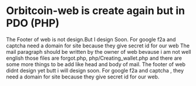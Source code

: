 # Orbitcoin-web is create again but in PDO (PHP)
The Footer of web is not design.But  I design Soon.
For google f2a and captcha need a domain for site because they give secret id for our web
The mail paragraph should be written by the owner of web bevause i am not well english 
those files are forgot.php, php/Creating_wallet.php
and there are some more things to be add like head and body of mail. The footer of web didnt design yet butt i will design soon. For google f2a and captcha , they need a domain for site because they give secret id for our web.
